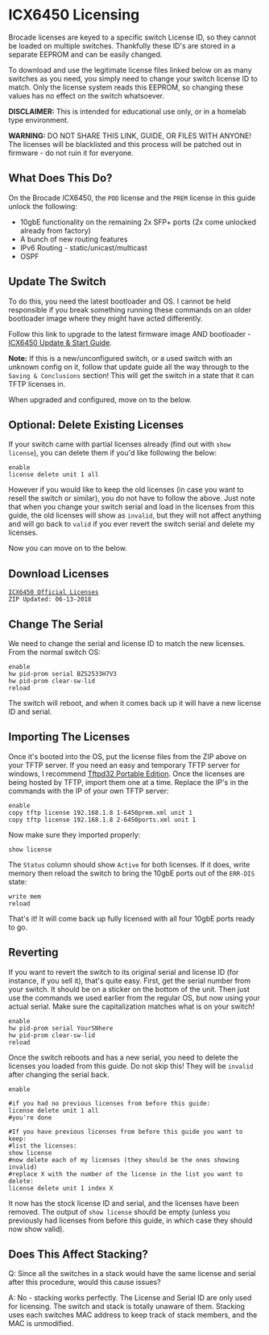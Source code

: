 
# ICX6450 Licensing

Brocade licenses are keyed to a specific switch License ID, so they cannot be loaded on multiple switches. Thankfully these ID's are stored in a separate EEPROM and can be easily changed.

To download and use the legitimate license files linked below on as many switches as you need, you simply need to change your switch license ID to match. Only the license system reads this EEPROM, so changing these values has no effect on the switch whatsoever.

**DISCLAIMER:**  This is intended for educational use only, or in a homelab type environment.

**WARNING:**  DO NOT SHARE THIS LINK, GUIDE, OR FILES WITH ANYONE! The licenses will be blacklisted and this process will be patched out in firmware - do not ruin it for everyone.

## What Does This Do?

On the Brocade ICX6450, the  `POD`  license and the  `PREM`  license in this guide unlock the following:

-   10gbE functionality on the remaining 2x SFP+ ports (2x come unlocked already from factory)
-   A bunch of new routing features
-   IPv6 Routing - static/unicast/multicast
-   OSPF

## Update The Switch

To do this, you need the latest bootloader and OS. I cannot be held responsible if you break something running these commands on an older bootloader image where they might have acted differently.

Follow this link to upgrade to the latest firmware image AND bootloader -  [ICX6450 Update & Start Guide](http://fohdeesha.com/docs/icx64xx/).

**Note:**  If this is a new/unconfigured switch, or a used switch with an unknown config on it, follow that update guide all the way through to the  `Saving & Conclusions`  section! This will get the switch in a state that it can TFTP licenses in.

When upgraded and configured, move on to the below.

## Optional: Delete Existing Licenses

If your switch came with partial licenses already (find out with  `show license`), you can delete them if you'd like following the below:
```
enable
license delete unit 1 all
```
However if you would like to keep the old licenses (in case you want to resell the switch or similar), you do not have to follow the above. Just note that when you change your switch serial and load in the licenses from this guide, the old licenses will show as `invalid`, but they will not affect anything and will go back to `valid` if you ever revert the switch serial and delete my licenses.

Now you can move on to the below.

## Download Licenses

[`ICX6450 Official Licenses`](store/icx6450-lic.zip)  
`ZIP Updated: 06-13-2018`  




## Change The Serial

We need to change the serial and license ID to match the new licenses. From the normal switch OS:
```
enable
hw pid-prom serial BZS2533H7V3
hw pid-prom clear-sw-lid
reload
```
The switch will reboot, and when it comes back up it will have a new license ID and serial.

## Importing The Licenses

Once it's booted into the OS, put the license files from the ZIP above on your TFTP server. If you need an easy and temporary TFTP server for windows, I recommend  [Tftpd32 Portable Edition](http://www.tftpd64.com/tftpd32_download.html). Once the licenses are being hosted by TFTP, import them one at a time. Replace the IP's in the commands with the IP of your own TFTP server:
```
enable
copy tftp license 192.168.1.8 1-6450prem.xml unit 1
copy tftp license 192.168.1.8 2-6450ports.xml unit 1
```

Now make sure they imported properly:

```
show license 
```
The  `Status`  column should show  `Active`  for both licenses. If it does, write memory then reload the switch to bring the 10gbE ports out of the  `ERR-DIS`  state:
```
write mem
reload
```
That's it! It will come back up fully licensed with all four 10gbE ports ready to go.

## Reverting

If you want to revert the switch to its original serial and license ID (for instance, if you sell it), that's quite easy. First, get the serial number from your switch. It should be on a sticker on the bottom of the unit. Then just use the commands we used earlier from the regular OS, but now using your actual serial. Make sure the capitalization matches what is on your switch!
```
enable
hw pid-prom serial YourSNhere
hw pid-prom clear-sw-lid
reload
```

Once the switch reboots and has a new serial, you need to delete the licenses you loaded from this guide. Do not skip this! They will be  `invalid`  after changing the serial back.
```
enable 

#if you had no previous licenses from before this guide:
license delete unit 1 all
#you're done

#If you have previous licenses from before this guide you want to keep:
#list the licenses:
show license
#now delete each of my licenses (they should be the ones showing invalid)
#replace X with the number of the license in the list you want to delete:
license delete unit 1 index X
```
It now has the stock license ID and serial, and the licenses have been removed. The output of  `show license`  should be empty (unless you previously had licenses from before this guide, in which case they should now show valid).

## Does This Affect Stacking?

Q: Since all the switches in a stack would have the same license and serial after this procedure, would this cause issues?

A: No - stacking works perfectly. The License and Serial ID are only used for licensing. The switch and stack is totally unaware of them. Stacking uses each switches MAC address to keep track of stack members, and the MAC is unmodified.